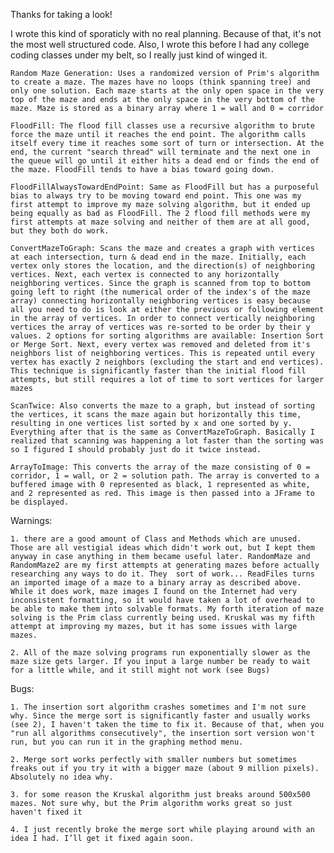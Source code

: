 Thanks for taking a look!

I wrote this kind of sporaticly with no real planning. Because of that, it's not the most well structured code. Also, I wrote this before I had any college coding classes under my belt, so I really just kind of winged it. 

	Random Maze Generation: Uses a randomized version of Prim's algorithm to create a maze. The mazes have no loops (think spanning tree) and only one solution. Each maze starts at the only open space in the very top of the maze and ends at the only space in the very bottom of the maze. Maze is stored as a binary array where 1 = wall and 0 = corridor

	FloodFill: The flood fill classes use a recursive algorithm to brute force the maze until it reaches the end point. The algorithm calls itself every time it reaches some sort of turn or intersection. At the end, the current "search thread" will terminate and the next one in the queue will go until it either hits a dead end or finds the end of the maze. FloodFill tends to have a bias toward going down.

	FloodFillAlwaysTowardEndPoint: Same as FloodFill but has a purposeful bias to always try to be moving toward end point. This one was my first attempt to improve my maze solving algorithm, but it ended up being equally as bad as FloodFill. The 2 flood fill methods were my first attempts at maze solving and neither of them are at all good, but they both do work.

	ConvertMazeToGraph: Scans the maze and creates a graph with vertices at each intersection, turn & dead end in the maze. Initially, each vertex only stores the location, and the direction(s) of neighboring vertices. Next, each vertex is connected to any horizontally neighboring vertices. Since the graph is scanned from top to bottom going left to right (the numerical order of the index's of the maze array) connecting horizontally neighboring vertices is easy because all you need to do is look at either the previous or following element in the array of vertices. In order to connect vertically neighboring vertices the array of vertices was re-sorted to be order by their y values. 2 options for sorting algorithms are available: Insertion Sort or Merge Sort. Next, every vertex was removed and deleted from it's neighbors list of neighboring vertices. This is repeated until every vertex has exactly 2 neighbors (excluding the start and end vertices). This technique is significantly faster than the initial flood fill attempts, but still requires a lot of time to sort vertices for larger mazes

	ScanTwice: Also converts the maze to a graph, but instead of sorting the vertices, it scans the maze again but horizontally this time, resulting in one vertices list sorted by x and one sorted by y. Everything after that is the same as ConvertMazeToGraph. Basically I realized that scanning was happening a lot faster than the sorting was so I figured I should probably just do it twice instead.

	ArrayToImage: This converts the array of the maze consisting of 0 = corridor, 1 = wall, or 2 = solution path. The array is converted to a buffered image with 0 represented as black, 1 represented as white, and 2 represented as red. This image is then passed into a JFrame to be displayed.

Warnings: 

	1. there are a good amount of Class and Methods which are unused. Those are all vestigial ideas which didn't work out, but I kept them anyway in case anything in them became useful later. RandomMaze and RandomMaze2 are my first attempts at generating mazes before actually researching any ways to do it. They  sort of work... ReadFiles turns an imported image of a maze to a binary array as described above. While it does work, maze images I found on the Internet had very inconsistent formatting, so it would have taken a lot of overhead to be able to make them into solvable formats. My forth iteration of maze solving is the Prim class currently being used. Kruskal was my fifth attempt at improving my mazes, but it has some issues with large mazes.
		
	2. All of the maze solving programs run exponentially slower as the maze size gets larger. If you input a large number be ready to wait for a little while, and it still might not work (see Bugs)
 
Bugs: 

	1. The insertion sort algorithm crashes sometimes and I'm not sure why. Since the merge sort is significantly faster and usually works (see 2), I haven't taken the time to fix it. Because of that, when you "run all algorithms consecutively", the insertion sort version won't run, but you can run it in the graphing method menu.

	2. Merge sort works perfectly with smaller numbers but sometimes freaks out if you try it with a bigger maze (about 9 million pixels). Absolutely no idea why.

	3. for some reason the Kruskal algorithm just breaks around 500x500 mazes. Not sure why, but the Prim algorithm works great so just haven't fixed it

	4. I just recently broke the merge sort while playing around with an idea I had. I’ll get it fixed again soon.
